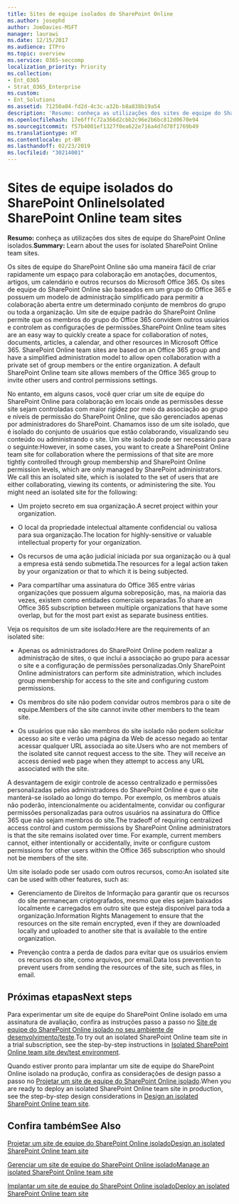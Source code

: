 ```yaml
---
title: Sites de equipe isolados do SharePoint Online
ms.author: josephd
author: JoeDavies-MSFT
manager: laurawi
ms.date: 12/15/2017
ms.audience: ITPro
ms.topic: overview
ms.service: O365-seccomp
localization_priority: Priority
ms.collection:
- Ent_O365
- Strat_O365_Enterprise
ms.custom:
- Ent_Solutions
ms.assetid: 71250a04-fd2d-4c3c-a32b-b8a838b19a54
description: 'Resumo: conheça as utilizações dos sites de equipe do SharePoint Online isolados.'
ms.openlocfilehash: 17e6fffc72a366d2cbb2c96e2b6bc812d0670e94
ms.sourcegitcommit: f57b4001ef1327f0ea622e716a4d7d78f1769b49
ms.translationtype: HT
ms.contentlocale: pt-BR
ms.lasthandoff: 02/23/2019
ms.locfileid: "30214001"
---
```

# <a name="isolated-sharepoint-online-team-sites"></a><span data-ttu-id="c2f48-103">Sites de equipe isolados do SharePoint Online</span><span class="sxs-lookup"><span data-stu-id="c2f48-103">Isolated SharePoint Online team sites</span></span>

 <span data-ttu-id="c2f48-104">**Resumo:** conheça as utilizações dos sites de equipe do SharePoint Online isolados.</span><span class="sxs-lookup"><span data-stu-id="c2f48-104">**Summary:** Learn about the uses for isolated SharePoint Online team sites.</span></span>
  
<span data-ttu-id="c2f48-p101">Os sites de equipe do SharePoint Online são uma maneira fácil de criar rapidamente um espaço para colaboração em anotações, documentos, artigos, um calendário e outros recursos do Microsoft Office 365. Os sites de equipe do SharePoint Online são baseados em um grupo do Office 365 e possuem um modelo de administração simplificado para permitir a colaboração aberta entre um determinado conjunto de membros do grupo ou toda a organização. Um site de equipe padrão do SharePoint Online permite que os membros do grupo do Office 365 convidem outros usuários e controlem as configurações de permissões.</span><span class="sxs-lookup"><span data-stu-id="c2f48-p101">SharePoint Online team sites are an easy way to quickly create a space for collaboration of notes, documents, articles, a calendar, and other resources in Microsoft Office 365. SharePoint Online team sites are based on an Office 365 group and have a simplified administration model to allow open collaboration with a private set of group members or the entire organization. A default SharePoint Online team site allows members of the Office 365 group to invite other users and control permissions settings.</span></span>
  
<span data-ttu-id="c2f48-p102">No entanto, em alguns casos, você quer criar um site de equipe do SharePoint Online para colaboração em locais onde as permissões desse site sejam controladas com maior rigidez por meio da associação ao grupo e níveis de permissão do SharePoint Online, que são gerenciados apenas por administradores do SharePoint. Chamamos isso de um site isolado, que é isolado do conjunto de usuários que estão colaborando, visualizando seu conteúdo ou administrando o site. Um site isolado pode ser necessário para o seguinte:</span><span class="sxs-lookup"><span data-stu-id="c2f48-p102">However, in some cases, you want to create a SharePoint Online team site for collaboration where the permissions of that site are more tightly controlled through group membership and SharePoint Online permission levels, which are only managed by SharePoint administrators. We call this an isolated site, which is isolated to the set of users that are either collaborating, viewing its contents, or administering the site. You might need an isolated site for the following:</span></span>
  
- <span data-ttu-id="c2f48-111">Um projeto secreto em sua organização.</span><span class="sxs-lookup"><span data-stu-id="c2f48-111">A secret project within your organization.</span></span>
    
- <span data-ttu-id="c2f48-112">O local da propriedade intelectual altamente confidencial ou valiosa para sua organização.</span><span class="sxs-lookup"><span data-stu-id="c2f48-112">The location for highly-sensitive or valuable intellectual property for your organization.</span></span>
    
- <span data-ttu-id="c2f48-113">Os recursos de uma ação judicial iniciada por sua organização ou à qual a empresa está sendo submetida.</span><span class="sxs-lookup"><span data-stu-id="c2f48-113">The resources for a legal action taken by your organization or that to which it is being subjected.</span></span>
    
- <span data-ttu-id="c2f48-114">Para compartilhar uma assinatura do Office 365 entre várias organizações que possuem alguma sobreposição, mas, na maioria das vezes, existem como entidades comerciais separadas.</span><span class="sxs-lookup"><span data-stu-id="c2f48-114">To share an Office 365 subscription between multiple organizations that have some overlap, but for the most part exist as separate business entities.</span></span>
    
<span data-ttu-id="c2f48-115">Veja os requisitos de um site isolado:</span><span class="sxs-lookup"><span data-stu-id="c2f48-115">Here are the requirements of an isolated site:</span></span>
  
- <span data-ttu-id="c2f48-116">Apenas os administradores do SharePoint Online podem realizar a administração de sites, o que inclui a associação ao grupo para acessar o site e a configuração de permissões personalizadas.</span><span class="sxs-lookup"><span data-stu-id="c2f48-116">Only SharePoint Online administrators can perform site administration, which includes group membership for access to the site and configuring custom permissions.</span></span>
    
- <span data-ttu-id="c2f48-117">Os membros do site não podem convidar outros membros para o site de equipe.</span><span class="sxs-lookup"><span data-stu-id="c2f48-117">Members of the site cannot invite other members to the team site.</span></span>
    
- <span data-ttu-id="c2f48-p103">Os usuários que não são membros do site isolado não podem solicitar acesso ao site e verão uma página da Web de acesso negado ao tentar acessar qualquer URL associada ao site.</span><span class="sxs-lookup"><span data-stu-id="c2f48-p103">Users who are not members of the isolated site cannot request access to the site. They will receive an access denied web page when they attempt to access any URL associated with the site.</span></span>
    
<span data-ttu-id="c2f48-p104">A desvantagem de exigir controle de acesso centralizado e permissões personalizadas pelos administradores do SharePoint Online é que o site manterá-se isolado ao longo do tempo. Por exemplo, os membros atuais não poderão, intencionalmente ou acidentalmente, convidar ou configurar permissões personalizadas para outros usuários na assinatura do Office 365 que não sejam membros do site.</span><span class="sxs-lookup"><span data-stu-id="c2f48-p104">The tradeoff of requiring centralized access control and custom permissions by SharePoint Online administrators is that the site remains isolated over time. For example, current members cannot, either intentionally or accidentally, invite or configure custom permissions for other users within the Office 365 subscription who should not be members of the site.</span></span>
  
<span data-ttu-id="c2f48-122">Um site isolado pode ser usado com outros recursos, como:</span><span class="sxs-lookup"><span data-stu-id="c2f48-122">An isolated site can be used with other features, such as:</span></span>
  
- <span data-ttu-id="c2f48-123">Gerenciamento de Direitos de Informação para garantir que os recursos do site permaneçam criptografados, mesmo que eles sejam baixados localmente e carregados em outro site que esteja disponível para toda a organização.</span><span class="sxs-lookup"><span data-stu-id="c2f48-123">Information Rights Management to ensure that the resources on the site remain encrypted, even if they are downloaded locally and uploaded to another site that is available to the entire organization.</span></span>
    
- <span data-ttu-id="c2f48-124">Prevenção contra a perda de dados para evitar que os usuários enviem os recursos do site, como arquivos, por email.</span><span class="sxs-lookup"><span data-stu-id="c2f48-124">Data loss prevention to prevent users from sending the resources of the site, such as files, in email.</span></span>
    
## <a name="next-steps"></a><span data-ttu-id="c2f48-125">Próximas etapas</span><span class="sxs-lookup"><span data-stu-id="c2f48-125">Next steps</span></span>

<span data-ttu-id="c2f48-126">Para experimentar um site de equipe do SharePoint Online isolado em uma assinatura de avaliação, confira as instruções passo a passo no [Site de equipe do SharePoint Online isolado no seu ambiente de desenvolvimento/teste](isolated-sharepoint-online-team-site-dev-test-environment.md).</span><span class="sxs-lookup"><span data-stu-id="c2f48-126">To try out an isolated SharePoint Online team site in a trial subscription, see the step-by-step instructions in [Isolated SharePoint Online team site dev/test environment](isolated-sharepoint-online-team-site-dev-test-environment.md).</span></span>
  
<span data-ttu-id="c2f48-127">Quando estiver pronto para implantar um site de equipe do SharePoint Online isolado na produção, confira as considerações de design passo a passo no [Projetar um site de equipe do SharePoint Online isolado](design-an-isolated-sharepoint-online-team-site.md).</span><span class="sxs-lookup"><span data-stu-id="c2f48-127">When you are ready to deploy an isolated SharePoint Online team site in production, see the step-by-step design considerations in [Design an isolated SharePoint Online team site](design-an-isolated-sharepoint-online-team-site.md).</span></span>
  
## <a name="see-also"></a><span data-ttu-id="c2f48-128">Confira também</span><span class="sxs-lookup"><span data-stu-id="c2f48-128">See Also</span></span>

[<span data-ttu-id="c2f48-129">Projetar um site de equipe do SharePoint Online isolado</span><span class="sxs-lookup"><span data-stu-id="c2f48-129">Design an isolated SharePoint Online team site</span></span>](design-an-isolated-sharepoint-online-team-site.md)
  
[<span data-ttu-id="c2f48-130">Gerenciar um site de equipe do SharePoint Online isolado</span><span class="sxs-lookup"><span data-stu-id="c2f48-130">Manage an isolated SharePoint Online team site</span></span>](manage-an-isolated-sharepoint-online-team-site.md)

[<span data-ttu-id="c2f48-131">Implantar um site de equipe do SharePoint Online isolado</span><span class="sxs-lookup"><span data-stu-id="c2f48-131">Deploy an isolated SharePoint Online team site</span></span>](deploy-an-isolated-sharepoint-online-team-site.md)


